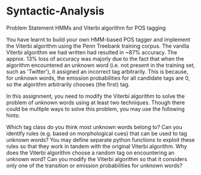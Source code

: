 # Syntactic-Analysis
Problem Statement
HMMs and Viterbi algorithm for POS tagging
 

You have learnt to build your own HMM-based POS tagger and implement the Viterbi algorithm using the Penn Treebank training corpus. The vanilla Viterbi algorithm we had written had resulted in ~87% accuracy. The approx. 13% loss of accuracy was majorly due to the fact that when the algorithm encountered an unknown word (i.e. not present in the training set, such as 'Twitter'), it assigned an incorrect tag arbitrarily. This is because, for unknown words, the emission probabilities for all candidate tags are 0, so the algorithm arbitrarily chooses (the first) tag.

 

In this assignment, you need to modify the Viterbi algorithm to solve the problem of unknown words using at least two techniques. Though there could be multiple ways to solve this problem, you may use the following hints:

Which tag class do you think most unknown words belong to? Can you identify rules (e.g. based on morphological cues) that can be used to tag unknown words? You may define separate python functions to exploit these rules so that they work in tandem with the original Viterbi algorithm.
Why does the Viterbi algorithm choose a random tag on encountering an unknown word? Can you modify the Viterbi algorithm so that it considers only one of the transition or emission probabilities for unknown words?
